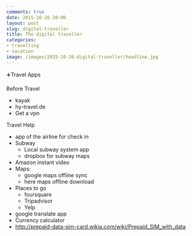 ```yaml
---
comments: true
date: 2015-10-26 20:00
layout: post
slug: digital-traveller
title: The digital traveller
categories:
- travelling
- vacation
image: /images/2015-10-26-digital-traveller/headline.jpg
---
```


✈️Travel Apps

Before Travel

* kayak
* hy-travel.de
* Get a vpn

Travel Help

* app of the airline for check in
* Subway
    * Local subway system app
    * dropbox for subway maps
* Amazon instant video
* Maps:
    * google maps offline sync
    * here maps offline download
* Places to go
    * foursquare
    * Tripadvisor
    * Yelp
* google translate app
* Currency calculator
* http://prepaid-data-sim-card.wikia.com/wiki/Prepaid_SIM_with_data
